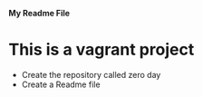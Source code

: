 **My Readme File**
# This is a vagrant project
* Create the repository called zero day
* Create a Readme file
